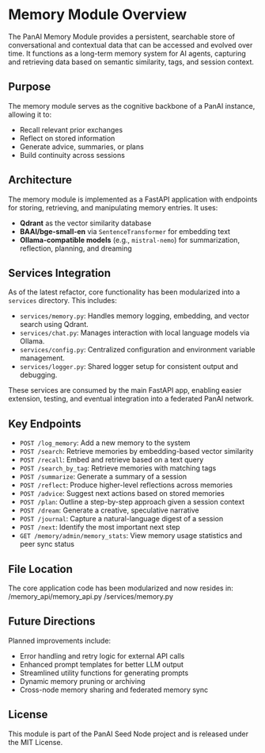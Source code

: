 # Memory Module Overview

The PanAI Memory Module provides a persistent, searchable store of conversational and contextual data that can be accessed and evolved over time. It functions as a long-term memory system for AI agents, capturing and retrieving data based on semantic similarity, tags, and session context.

## Purpose

The memory module serves as the cognitive backbone of a PanAI instance, allowing it to:
- Recall relevant prior exchanges
- Reflect on stored information
- Generate advice, summaries, or plans
- Build continuity across sessions

## Architecture

The memory module is implemented as a FastAPI application with endpoints for storing, retrieving, and manipulating memory entries. It uses:
- **Qdrant** as the vector similarity database
- **BAAI/bge-small-en** via `SentenceTransformer` for embedding text
- **Ollama-compatible models** (e.g., `mistral-nemo`) for summarization, reflection, planning, and dreaming

## Services Integration

As of the latest refactor, core functionality has been modularized into a `services` directory. This includes:

- `services/memory.py`: Handles memory logging, embedding, and vector search using Qdrant.
- `services/chat.py`: Manages interaction with local language models via Ollama.
- `services/config.py`: Centralized configuration and environment variable management.
- `services/logger.py`: Shared logger setup for consistent output and debugging.

These services are consumed by the main FastAPI app, enabling easier extension, testing, and eventual integration into a federated PanAI network.

## Key Endpoints

- `POST /log_memory`: Add a new memory to the system
- `POST /search`: Retrieve memories by embedding-based vector similarity
- `POST /recall`: Embed and retrieve based on a text query
- `POST /search_by_tag`: Retrieve memories with matching tags
- `POST /summarize`: Generate a summary of a session
- `POST /reflect`: Produce higher-level reflections across memories
- `POST /advice`: Suggest next actions based on stored memories
- `POST /plan`: Outline a step-by-step approach given a session context
- `POST /dream`: Generate a creative, speculative narrative
- `POST /journal`: Capture a natural-language digest of a session
- `POST /next`: Identify the most important next step
- `GET /memory/admin/memory_stats`: View memory usage statistics and peer sync status

## File Location

The core application code has been modularized and now resides in:
/memory_api/memory_api.py
/services/memory.py

## Future Directions

Planned improvements include:
- Error handling and retry logic for external API calls
- Enhanced prompt templates for better LLM output
- Streamlined utility functions for generating prompts
- Dynamic memory pruning or archiving
- Cross-node memory sharing and federated memory sync

## License

This module is part of the PanAI Seed Node project and is released under the MIT License.
